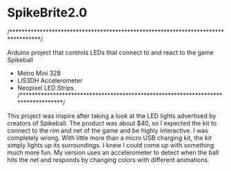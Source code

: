 # SpikeBrite2.0
/**********************************************************************************/

Arduino project that controls LEDs that connect to and react to the game Spikeball
- Metro Mini 328
- LIS3DH Accelerometer 
- Neopixel LED Strips
/**********************************************************************************/

This project was inspire after taking a look at the LED lights advertised by creators of Spikeball. The product was about $40, so I expected the kit to connect to the rim and net of the game and be highly interactive.  I was completely wrong. With little more than a micro USB charging kit, the kit simply lights up its surroundings. I knew I could come up with something much more fun. My version uses an accelerometer to detect when the ball hits the net and responds by changing colors with different animations.
